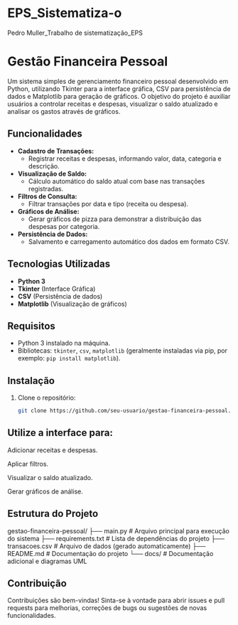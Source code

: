 # EPS_Sistematiza-o
Pedro Muller_Trabalho de sistematização_EPS

# Gestão Financeira Pessoal

Um sistema simples de gerenciamento financeiro pessoal desenvolvido em Python, utilizando Tkinter para a interface gráfica, CSV para persistência de dados e Matplotlib para geração de gráficos. O objetivo do projeto é auxiliar usuários a controlar receitas e despesas, visualizar o saldo atualizado e analisar os gastos através de gráficos.

## Funcionalidades

- **Cadastro de Transações:**  
  - Registrar receitas e despesas, informando valor, data, categoria e descrição.
- **Visualização de Saldo:**  
  - Cálculo automático do saldo atual com base nas transações registradas.
- **Filtros de Consulta:**  
  - Filtrar transações por data e tipo (receita ou despesa).
- **Gráficos de Análise:**  
  - Gerar gráficos de pizza para demonstrar a distribuição das despesas por categoria.
- **Persistência de Dados:**  
  - Salvamento e carregamento automático dos dados em formato CSV.

## Tecnologias Utilizadas

- **Python 3**  
- **Tkinter** (Interface Gráfica)  
- **CSV** (Persistência de dados)  
- **Matplotlib** (Visualização de gráficos)

## Requisitos

- Python 3 instalado na máquina.
- Bibliotecas: `tkinter`, `csv`, `matplotlib` (geralmente instaladas via pip, por exemplo: `pip install matplotlib`).

## Instalação

1. Clone o repositório:
   ```bash
   git clone https://github.com/seu-usuario/gestao-financeira-pessoal.git


## Utilize a interface para:

Adicionar receitas e despesas.

Aplicar filtros.

Visualizar o saldo atualizado.

Gerar gráficos de análise.

## Estrutura do Projeto

gestao-financeira-pessoal/
├── main.py              # Arquivo principal para execução do sistema
├── requirements.txt     # Lista de dependências do projeto
├── transacoes.csv       # Arquivo de dados (gerado automaticamente)
├── README.md            # Documentação do projeto
└── docs/                # Documentação adicional e diagramas UML

## Contribuição
Contribuições são bem-vindas! Sinta-se à vontade para abrir issues e pull requests para melhorias, correções de bugs ou sugestões de novas funcionalidades.

